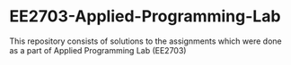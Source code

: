 # EE2703-Applied-Programming-Lab

This repository consists of solutions to the assignments which were done as a part of Applied Programming Lab (EE2703) 

